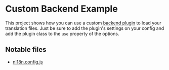 # Custom Backend Example

This project shows how you can use a custom [backend plugin](https://www.i18next.com/overview/plugins-and-utils) to load your translation files. Just be sure to add the plugin's settings on your config and add the plugin class to the `use` property of the options.

## Notable files

- [ni18n.config.js](./ni18n.config.js)
